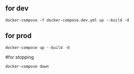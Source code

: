 ## for dev

```shell
docker-compose -f docker-compose.dev.yml up --build -d
```

## for prod

```shell
docker-compose up --build -d
```

#for stopping

```shell
docker-compose down
```
